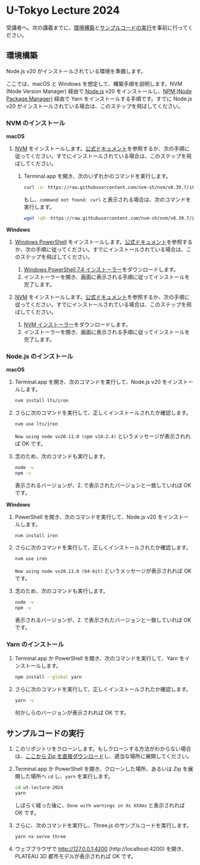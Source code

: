 # U-Tokyo Lecture 2024

受講者へ。次の講義までに、[環境構築](#環境構築)と[サンプルコードの実行](#サンプルコードの実行)を事前に行ってください。

## 環境構築

Node.js v20 がインストールされている環境を準備します。

ここでは、macOS と Windows を想定して、構築手順を説明します。NVM (Node Version Manager) 経由で [Node.js](https://nodejs.org/en) v20 をインストールし、[NPM (Node Package Manager)](https://docs.npmjs.com/about-npm) 経由で Yarn をインストールする手順です。すでに Node.js v20 がインストールされている場合は、このステップを飛ばしてください。

### NVM のインストール

**macOS**

1. [NVM](https://github.com/nvm-sh/nvm) をインストールします。[公式ドキュメント](https://github.com/nvm-sh/nvm#installing-and-updating)を参照するか、次の手順に従ってください。すでにインストールされている場合は、このステップを飛ばしてください。

   1. Terminal.app を開き、次のいずれかのコマンドを実行します。

      ```sh
      curl -o- https://raw.githubusercontent.com/nvm-sh/nvm/v0.39.7/install.sh | bash
      ```

      もし、`command not found: curl` と表示される場合は、次のコマンドを実行します。

      ```sh
      wget -qO- https://raw.githubusercontent.com/nvm-sh/nvm/v0.39.7/install.sh | bash
      ```

**Windows**

1. [Windows PowerShell](https://learn.microsoft.com/ja-jp/powershell/scripting/windows-powershell/overview?view=powershell-7.4) をインストールします。[公式ドキュメント](https://learn.microsoft.com/ja-jp/powershell/scripting/install/installing-powershell-on-windows?view=powershell-7.4)を参照するか、次の手順に従ってください。すでにインストールされている場合は、このステップを飛ばしてください。

   1. [Windows PowerShell 7.4 インストーラー](https://github.com/PowerShell/PowerShell/releases/download/v7.4.0/PowerShell-7.4.0-win-x64.msi)をダウンロードします。
   1. インストーラーを開き、画面に表示される手順に従ってインストールを完了します。

1. [NVM](https://github.com/coreybutler/nvm-windows) をインストールします。[公式ドキュメント](https://github.com/coreybutler/nvm-windows#installation--upgrades)を参照するか、次の手順に従ってください。すでにインストールされている場合は、このステップを飛ばしてください。

   1. [NVM インストーラー](https://github.com/coreybutler/nvm-windows/releases/download/1.1.12/nvm-setup.exe)をダウンロードします。
   1. インストーラーを開き、画面に表示される手順に従ってインストールを完了します。

### Node.js のインストール

**macOS**

1. Terminal.app を開き、次のコマンドを実行して、Node.js v20 をインストールします。

   ```sh
   nvm install lts/iron
   ```

1. さらに次のコマンドを実行して、正しくインストールされたか確認します。

   ```sh
   nvm use lts/iron
   ```

   `Now using node vv20.11.0 (npm v10.2.4)` というメッセージが表示されれば OK です。

1. 念のため、次のコマンドも実行します。

   ```sh
   node -v
   npm -v
   ```

   表示されるバージョンが、2. で表示されたバージョンと一致していれば OK です。

**Windows**

1. PowerShell を開き、次のコマンドを実行して、Node.js v20 をインストールします。

   ```sh
   nvm install iron
   ```

1. さらに次のコマンドを実行して、正しくインストールされたか確認します。

   ```sh
   nvm use iron
   ```

   `Now using node vv20.11.0 (64-bit)` というメッセージが表示されれば OK です。

1. 念のため、次のコマンドも実行します。

   ```sh
   node -v
   npm -v
   ```

   表示されるバージョンが、2. で表示されたバージョンと一致していれば OK です。

### Yarn のインストール

1. Terminal.app か PowerShell を開き、次のコマンドを実行して、Yarn をインストールします。

   ```sh
   npm install --global yarn
   ```

1. さらに次のコマンドを実行して、正しくインストールされたか確認します。

   ```sh
   yarn -v
   ```

   何かしらのバージョンが表示されれば OK です。

## サンプルコードの実行

1. このリポジトリをクローンします。もしクローンする方法がわからない場合は、[ここから Zip を直接ダウンロード](https://github.com/shotamatsuda/ut-lecture-2024/archive/refs/heads/main.zip)し、適当な場所に展開してください。

1. Terminal.app か PowerShell を開き、クローンした場所、あるいは Zip を展開した場所へ `cd` し、`yarn` を実行します。

   ```sh
   cd ut-lecture-2024
   yarn
   ```

   しばらく経った後に、`Done with warnings in Xs XXXms` と表示されれば OK です。

1. さらに、次のコマンドを実行し、Three.js のサンプルコードを実行します。

   ```sh
   yarn nx serve three
   ```

1. ウェブブラウザで http://127.0.0.1:4200 (http://localhost:4200) を開き、PLATEAU 3D 都市モデルが表示されれば OK です。
